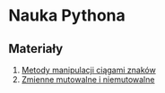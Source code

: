# Nauka Pythona
## Materiały
1. [Metody manipulacji ciągami znaków](https://github.com/bsupronik/nauka-pythona/blob/main/materialy/Cutting%20and%20slicing%20string%20type.md)
2. [Zmienne mutowalne i niemutowalne](https://github.com/bsupronik/nauka-pythona/blob/1639927a0d55cb17c9e77100d2ef40682d686523/materialy/Mutowalne%20i%20niemutowalne%20typy%20zmiennych.md)

